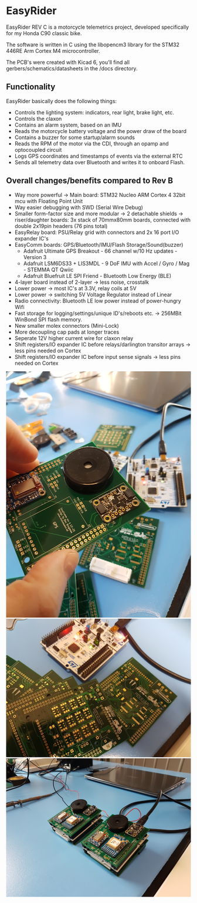 EasyRider
=========

EasyRider REV C is a motorcycle telemetrics project, developed specifically for my Honda C90 classic bike.

The software is written in C using the libopencm3 library for the STM32 446RE Arm Cortex M4 microcontroller.

The PCB's were created with Kicad 6, you'll find all gerbers/schematics/datasheets in the /docs directory.

Functionality
-------------

EasyRider basically does the following things:

- Controls the lighting system: indicators, rear light, brake light, etc.
- Controls the claxon
- Contains an alarm system, based on an IMU
- Reads the motorcycle battery voltage and the power draw of the board
- Contains a buzzer for some startup/alarm sounds
- Reads the RPM of the motor via the CDI, through an opamp and optocoupled circuit
- Logs GPS coordinates and timestamps of events via the external RTC
- Sends all telemetry data over Bluetooth and writes it to onboard Flash.


Overall changes/benefits compared to Rev B
------------------------------------------

- Way more powerful -> Main board: STM32 Nucleo ARM Cortex 4 32bit mcu with Floating Point Unit
- Way easier debugging with SWD (Serial Wire Debug)
- Smaller form-factor size and more modular -> 2 detachable shields -> riser/daughter boards:
  3x stack of 70mmx80mm boards, connected with double 2x19pin headers (76 pins total)
- EasyRelay board: PSU/Relay grid with connectors and 2x 16 port I/O expander IC's
- EasyComm boards: GPS/Bluetooth/IMU/Flash Storage/Sound(buzzer)
   - Adafruit Ultimate GPS Breakout - 66 channel w/10 Hz updates - Version 3
   - Adafruit LSM6DS33 + LIS3MDL - 9 DoF IMU with Accel / Gyro / Mag - STEMMA QT Qwiic
   - Adafruit Bluefruit LE SPI Friend - Bluetooth Low Energy (BLE)
- 4-layer board instead of 2-layer -> less noise, crosstalk
- Lower power -> most IC's at 3.3V, relay coils at 5V
- Lower power -> switching 5V Voltage Regulator instead of Linear
- Radio connectivity: Bluetooth LE low power instead of power-hungry Wifi
- Fast storage for logging/settings/unique ID's/reboots etc. -> 256MBit WinBond SPI flash memory.
- New smaller molex connectors (Mini-Lock)
- More decoupling cap pads at longer traces
- Seperate 12V higher current wire for claxon relay
- Shift registers/IO expander IC before relays/darlington transitor arrays -> less pins needed on Cortex
- Shift registers/IO expander IC before input sense signals -> less pins needed on Cortex

![Board](https://github.com/stamina/easyriderc/raw/master/images/easycomm_topshield.jpg "EasyComm Top Shield")
![Board](https://github.com/stamina/easyriderc/raw/master/images/easyrelay_bottomshield.jpg "EasyRelay Bottom Shield")
![Board](https://github.com/stamina/easyriderc/raw/master/images/easyriderc_fullstack.jpg "EasyRider Rev C Full Stack")

